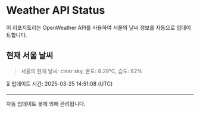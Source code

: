 
# Weather API Status

이 리포지토리는 OpenWeather API를 사용하여 서울의 날씨 정보를 자동으로 업데이트합니다.

## 현재 서울 날씨
> 서울의 현재 날씨: clear sky, 온도: 8.28°C, 습도: 62%

⏳ 업데이트 시간: 2025-03-25 14:51:08 (UTC)

---
자동 업데이트 봇에 의해 관리됩니다.
